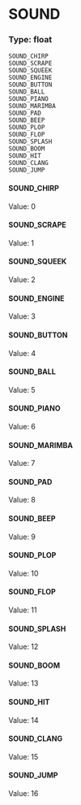 # SOUND
### Type: float
```
SOUND_CHIRP
SOUND_SCRAPE
SOUND_SQUEEK
SOUND_ENGINE
SOUND_BUTTON
SOUND_BALL
SOUND_PIANO
SOUND_MARIMBA
SOUND_PAD
SOUND_BEEP
SOUND_PLOP
SOUND_FLOP
SOUND_SPLASH
SOUND_BOOM
SOUND_HIT
SOUND_CLANG
SOUND_JUMP
```
#### SOUND_CHIRP
Value: 0
#### SOUND_SCRAPE
Value: 1
#### SOUND_SQUEEK
Value: 2
#### SOUND_ENGINE
Value: 3
#### SOUND_BUTTON
Value: 4
#### SOUND_BALL
Value: 5
#### SOUND_PIANO
Value: 6
#### SOUND_MARIMBA
Value: 7
#### SOUND_PAD
Value: 8
#### SOUND_BEEP
Value: 9
#### SOUND_PLOP
Value: 10
#### SOUND_FLOP
Value: 11
#### SOUND_SPLASH
Value: 12
#### SOUND_BOOM
Value: 13
#### SOUND_HIT
Value: 14
#### SOUND_CLANG
Value: 15
#### SOUND_JUMP
Value: 16
